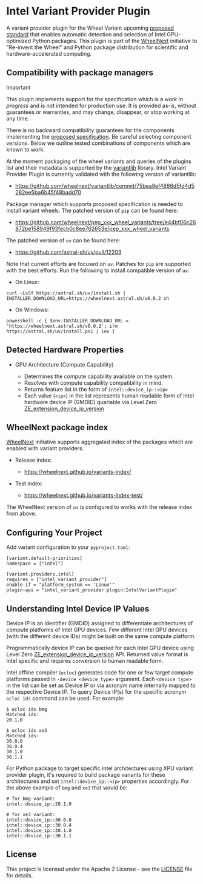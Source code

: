 # Intel Variant Provider Plugin

A variant provider plugin for the Wheel Variant upcoming [proposed standard][PEP XXX]
that enables automatic detection and selection of Intel GPU-optimized Python packages.
This plugin is part of the [WheelNext] initiative to "Re-invent the Wheel" and Python
package distribution for scientific and hardware-accelerated computing.

## Compatibility with package managers

> [!IMPORTANT]
> This plugin implements support for the specification which is a _work in progress_ and
> is not intended for production use. It is provided as-is, without guarantees or warranties,
> and may change, disappear, or stop working at any time.
>
> There is no backward compatibility guarantees for the components implementing the [proposed
> specification][PEP XXX]. Be careful selecting component versions. Below we outline tested
> combinations of components which are known to work.

At the moment packaging of the wheel variants and queries of the plugins list and their
metadata is supported by the [variantlib] library. Intel Variant Provider Plugin is currently
validated with the following version of variantlib:
* https://github.com/wheelnext/variantlib/commit/75bea8ef4886d5fd4d5282ee5ba6b45f48badd70

Package manager which supports proposed specification is needed to install variant wheels.
The patched version of `pip` can be found here:
* https://github.com/wheelnext/pep_xxx_wheel_variants/tree/e44bf06c26872be158949f93fecb0c8ee762653e/pep_xxx_wheel_variants

The patched version of `uv` can be found here:
* https://github.com/astral-sh/uv/pull/12203

Note that current efforts are focused on `uv`. Patches for `pip` are supported with the
best efforts. Run the following to install compatible version of `uv`:

* On Linux:

```
curl -LsSf https://astral.sh/uv/install.sh | INSTALLER_DOWNLOAD_URL=https://wheelnext.astral.sh/v0.0.2 sh
```

* On Windows:

```
powershell -c { $env:INSTALLER_DOWNLOAD_URL = 'https://wheelnext.astral.sh/v0.0.2'; irm https://astral.sh/uv/install.ps1 | iex }
```

## Detected Hardware Properties

* GPU Architecture (Compute Capability)

   * Determines the compute capability available on the system.
   * Resolves with compute capability compatibility in mind.
   * Returns feature list in the form of `intel::device_ip::<ip>`
   * Each value (`<ip>`) in the list represents human readable form of
     Intel hardware device IP (GMDID) quariable via Level Zero [ZE_extension_device_ip_version]

## WheelNext package index

[WheelNext] initiative supports aggregated index of the packages which are enabled with variant providers.

* Release index:
  * https://wheelnext.github.io/variants-index/

* Test index:
  * https://wheelnext.github.io/variants-index-test/

The WheelNext version of `uv` is configured to works with the release index from above.

## Configuring Your Project

Add variant configuration to your `pyproject.toml`:

```
[variant.default-priorities]
namespace = ["intel"]

[variant.providers.intel]
requires = ["intel_variant_provider"]
enable-if = "platform_system == 'Linux'"
plugin-api = "intel_variant_provider.plugin:IntelVariantPlugin"
```

## Understanding Intel Device IP Values

Device IP is an identifier (GMDID) assigned to differentiate architectures of
compute platforms of Intel GPU devices. Few different Intel GPU devices (with
the different device IDs) might be built on the same compute platform.

Programmatically device IP can be queried for each Intel GPU device using
Level Zero [ZE_extension_device_ip_version] API. Returned value format is
Intel specific and requires conversion to human readable form.

Intel offline compiler (`ocloc`) generates code for one or few target compute
platforms passed in `-device <device_type>` argument. Each `<device type>` in
the list can be set as Device IP or via acronym name internally mapped to the
respective Device IP. To query Device IP(s) for the specific acronym
`ocloc ids` command can be used. For example:

```
$ ocloc ids bmg
Matched ids:
20.1.0

$ ocloc ids xe3
Matched ids:
30.0.0
30.0.4
30.1.0
30.1.1
```

For Python package to target specific Intel architectures using XPU variant
provider plugin, it's required to build package variants for these
architectures and set `intel::device_ip::<ip>` properties accordingly. For the
above example of `bmg` and `xe3` that would be:

```
# for bmg variant:
intel::device_ip::20.1.0

# for xe3 variant:
intel::device_ip::30.0.0
intel::device_ip::30.0.4
intel::device_ip::30.1.0
intel::device_ip::30.1.1
```

## License

This project is licensed under the Apache 2 License - see the [LICENSE](LICENSE) file for details.

[ZE_extension_device_ip_version]: https://oneapi-src.github.io/level-zero-spec/level-zero/latest/core/EXT_DeviceIpVersion.html#ze-extension-device-ip-version

[variantlib]: https://github.com/wheelnext/variantlib
[WheelNext]: https://wheelnext.dev/
[PEP XXX]: https://wheelnext.dev/proposals/pepxxx_wheel_variant_support/
